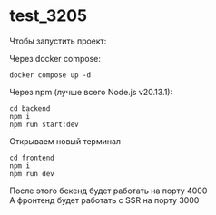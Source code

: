 # test_3205

Чтобы запустить проект:</br>

Через docker compose: 

    docker compose up -d

Через npm (лучше  всего Node.js v20.13.1):</br>

    cd backend
    npm i
    npm run start:dev

Открываем новый терминал</br>

    cd frontend
    npm i
    npm run dev

После этого бекенд будет работать на порту 4000</br>
А фронтенд будет работать с SSR на порту 3000</br>
